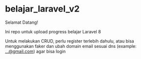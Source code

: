 # belajar_laravel_v2
 
Selamat Datang!

Ini repo untuk upload progress belajar Laravel 8

Untuk melakukan CRUD, perlu register terlebih dahulu, atau bisa menggunakan faker dan ubah domain email sesuai dns (example: ...@gmail.com) agar bisa login
